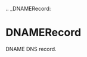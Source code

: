 [//]: # (THE CONTENT BELOW IS GENERATED. DO NOT EDIT.)
.. _DNAMERecord:

# DNAMERecord
[//]: # (ADD YOUR NOTES BELOW. THESE WILL BE PICKED EVERY TIME THE DOCS ARE REGENERATED. //end)

DNAME DNS record.

